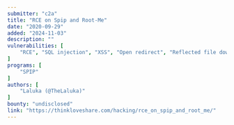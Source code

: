 ```yaml
---
submitter: "c2a"
title: "RCE on Spip and Root-Me"
date: "2020-09-29"
added: "2024-11-03"
description: ""
vulnerabilities: [
    "RCE", "SQL injection", "XSS", "Open redirect", "Reflected file download"
]
programs: [
    "SPIP"
]
authors: [
    "Laluka (@TheLaluka)"
]
bounty: "undisclosed"
link: "https://thinkloveshare.com/hacking/rce_on_spip_and_root_me/"
---
```




